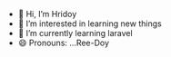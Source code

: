 - 👋 Hi, I’m Hridoy
- 👀 I’m interested in learning new things
- 🌱 I’m currently learning laravel
- 😄 Pronouns: ...Ree-Doy

<!---
decent-coders/decent-coders is a ✨ special ✨ repository because its `README.md` (this file) appears on your GitHub profile.
You can click the Preview link to take a look at your changes.
--->
